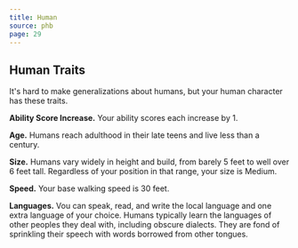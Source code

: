 ```yaml
---
title: Human
source: phb
page: 29
---
```

## Human Traits
It's hard to make generalizations about humans, but your human character has these traits.

**Ability Score Increase.** Your ability scores each increase by 1.

**Age.** Humans reach adulthood in their late teens and live less than a century.

**Size.** Humans vary widely in height and build, from barely 5 feet to well over 6 feet tall. Regardless of your position in that range, your size is Medium.

**Speed.** Your base walking speed is 30 feet.

**Languages.** Vou can speak, read, and write the local language and one extra language of your choice. Humans typically learn the languages of other peoples they deal with, including obscure dialects. They are fond of sprinkling their speech with words borrowed from other tongues.